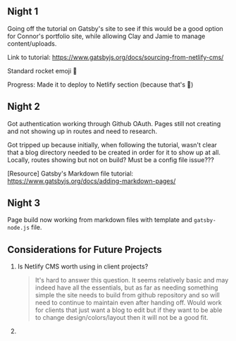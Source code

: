 ## Night 1

Going off the tutorial on Gatsby's site to see if this would be a good option for Connor's portfolio site, while allowing Clay and Jamie to manage content/uploads.

Link to tutorial: https://www.gatsbyjs.org/docs/sourcing-from-netlify-cms/

Standard rocket emoji 🚀

Progress: Made it to deploy to Netlify section (because that's 🍰)

## Night 2

Got authentication working through Github OAuth. Pages still not creating and not showing up in routes and need to research.

Got tripped up because initially, when following the tutorial, wasn't clear that a blog directory needed to be created in order for it to show up at all. Locally, routes showing but not on build? Must be a config file issue???

[Resource] Gatsby's Markdown file tutorial: https://www.gatsbyjs.org/docs/adding-markdown-pages/

## Night 3

Page build now working from markdown files with template and `gatsby-node.js` file.

## Considerations for Future Projects

1. Is Netlify CMS worth using in client projects?

   > It's hard to answer this question. It seems relatively basic and may indeed have all the essentials, but as far as needing something simple the site needs to build from github repository and so will need to continue to maintain even after handing off.
   > Would work for clients that just want a blog to edit but if they want to be able to change design/colors/layout then it will not be a good fit.

2.
